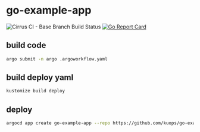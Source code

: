 # go-example-app


![Cirrus CI - Base Branch Build Status](https://img.shields.io/cirrus/github/kuops/go-example-app)
[![Go Report Card](https://goreportcard.com/badge/github.com/kuops/go-example-app)](https://goreportcard.com/report/github.com/kuops/go-example-app)

## build code

```bash
argo submit -n argo .argoworkflow.yaml
```

## build deploy yaml

```bash
kustomize build deploy
```

## deploy

```bash
argocd app create go-example-app --repo https://github.com/kuops/go-example-app.git --path deploy --dest-server https://kubernetes.default.svc --dest-namespace default
```
